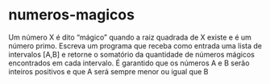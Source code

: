 # numeros-magicos
Um número X é dito “mágico” quando a raiz quadrada de X existe e é um número primo. Escreva um programa que receba como entrada uma lista de intervalos [A,B] e retorne o
somatório da quantidade de números mágicos encontrados em cada intervalo. É garantido que os números A e B serão inteiros positivos e que A será sempre menor ou igual que B
